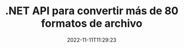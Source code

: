 ---
############################# Static ############################
layout: "product"
date: 2022-11-11T11:29:23
draft: false

product: "Conversion"
product_tag: "conversion"
platform: .NET
platform_tag: net

############################# Head ############################
head_title: "C# API de conversión de documentos .NET | Convertir PDF Word Excel PPTX HTML Imágenes"
head_description: "C# API de conversión de documentos .NET. Convierta PDF Word DOC DOCX, Excel Spreadsheets PPT PPTX, HTML, PSD, MPT MPP, Email MSG EMLX, AutoCAD y formatos de archivo de imagen."

############################# Header ############################
title: ".NET API para convertir más de 80 formatos de archivo"
description: "API simple para integrar la funcionalidad de conversión de documentos e imágenes en aplicaciones .NET sin instalar ningún software externo."
button:
    enable: true
    icon: "fas fa-arrow-down"
    label: "Descargue prueba gratis"
    link: "https://downloads.groupdocs.com/conversion/net"

############################# SubMenu ############################
submenu:
    enable: true
    
    left:
        img_alt: "GroupDocs.Conversion for .NET"
        image: "https://www.groupdocs.cloud/templates/groupdocs/images/product-logos/groupdocs-conversion-net.png"
        product: "GroupDocs.Conversion"
        platform: ".NET"

    middle:
        button:
            # button loop
            - link: "#overview"
              text: "Visión general"

            # button loop
            - link: "#features"
              text: "Características"

            # button loop
            - link: "#support"
              text: "Apoyo"

            # button loop
            - link: "https://products.groupdocs.app/conversion"
              text: "Demo en vivo"

            # button loop
            - link: "https://purchase.groupdocs.com/pricing/conversion/net"
              text: "Precios"

    right:
        link_download: "https://downloads.groupdocs.com/conversion"
        link_learn: "https://docs.groupdocs.com/conversion/net/"
        link_buy: "https://purchase.groupdocs.com"

############################# Overview ############################
overview:
    enable: true
    content: |
      GroupDocs.Conversion for .NET ofrece un conjunto simple de API, lo que permite a los desarrolladores crear potentes aplicaciones de conversión de documentos en C#, ASP.NET y otras tecnologías relacionadas con .NET. GroupDocs.Conversion for .NET API brinda una solución de conversión de archivos rápida, eficiente y confiable para sus usuarios finales. Admite la realización de conversiones precisas entre todos los formatos de documentos comerciales populares, incluidos: PDF, HTML, correo electrónico, documentos de Microsoft Word, hojas de cálculo de Excel, presentaciones de PowerPoint, Project, Photoshop, CorelDraw, AutoCAD, diagramas, formatos de archivos de imágenes rasterizadas y muchos más. La biblioteca de conversión de documentos detecta automáticamente el formato del documento de origen y le brinda todo el control para convertir el documento completo o páginas específicas al formato de salida deseado. Es más fácil reemplazar las fuentes que faltan con las preferidas y agregar marcas de agua de texto o imagen a cualquier página del documento.

      GroupDocs.Conversion for .NET se puede utilizar para desarrollar aplicaciones en cualquier entorno de desarrollo que apunte a la plataforma .NET. Es compatible con todos los lenguajes basados ​​en .NET y es compatible con los sistemas operativos más populares (Windows, Linux, MacOS) donde se pueden instalar marcos Mono o .NET (incluido .NET Core).
    tabs:
      enable: true
      
      ## TAB ONE ##
      tab_one:
        description: |
          A continuación se muestra una descripción general de GroupDocs.Conversion for .NET:
        
        right:
          enable: true
          icon: "fab fa-html5"
          title: "Visión general"
          content: |
            * Tipo de archivo de detección automática
            * Convertir Documentos
            * Convertir presentaciones
            * Convertir hojas de cálculo
            * Convertir imágenes de trama
            * Convertir documentos PDF
            * Convertir otros formatos
            * Aplicar marca de agua
            * Especificar contraseña de archivo
            * Personalizar conversión

      ## TAB TWO ##
      tab_two:
        description: |
          GroupDocs.Conversion for .NET admite la conversión entre todos los [formatos de archivo de documento] populares y de uso común (https://docs.groupdocs.com/conversion/net/supported-document-formats/).

        left:
          enable: true
          table:
            # table loop
            - title: "Convertir desde:"
              content: |
                * **Documentos**: DOC, DOCX, DOCM, DOT, DOTX, DOTM, RTF, TXT, ODT, OTT
                * **Hojas de cálculo**: XLS, XLSX, XLSM, XLSB, CSV, XLS2003, ODS, TSV, XLT, XLTX, XLTM, XLAM, FODS, SXC
                * **Presentaciones**: PPT, PPTX, PPS, PPSX, ODP, POT, POTX, POTM, PPTM, PPSM, FODP
                * **Imágenes**: TIF, TIFF, JPG, JPEG, PNG, GIF, BMP, ICO, DIB, JPC, JPEG-LS, JPEG2000
                * **Portátil**: PDF, XPS, OXPS, EPUB
                * **HTML**: HTM, HTML, MHTML
                * **Metarchivos**: EMZ, WMZ
                * **FotoShop**: PSD
                * **Proyecto**: MPP, MPT, MPX
                * **Perspectiva**: PST, OST
                * **Correo electrónico**: MSG, EML, EMLX
                * **Diagramas**: VSD, VSDX, VSDM, VSS, VSSM, VST, VSTM, VSX, VTX, VDW, VDX, SVG, SVGZ
                * **AutoCAD**: DXF, DWG, DWF, STL, IFC, DWT
                * **Postscript**: EPS, PS, PSL, CGM
                * **CorelDRAW**: CDR, CMX
                * **Otros**: VCF, PLT, LGS, OTG, MD, AI, LOG

        right:
          enable: true
          table:
            # table loop
            - title: "Convertir a:"
              content: |
                * **Documentos**: DOC, DOCX, DOCM, DOT, DOTX, DOTM, RTF, TXT, ODT, OTT
                * **Hojas de cálculo**: XLS, XLSX, XLSM, XLSB, CSV, XLS2003, TSV, XLTX, ODS, XLAM, FODS, DIF, SXC
                * **Presentaciones**: PPT, PPTX, PPS, PPSX, ODP, POTX, POTM, PPTM, PPSM, FODP
                * **Imágenes**: TIF, TIFF, JPG, JPEG, PNG, GIF, BMP, ICO, JPEG2000
                * **Metarchivos**: EMF, WMF, EMZ, WMZ
                * **Diagramas**: SVGZ
                * **Portátil**: PDF, XPS
                * **HTML**: HTM, HTML, MHTML
                * **Otro**: MD

      ## TAB THREE ##
      tab_three:
        description: |
          GroupDocs.Conversion for .NET es compatible con los siguientes sistemas operativos, marcos y administradores de paquetes:
      
        left:
          enable: true
          table:
            # table loop
            - icon: "fab fa-windows"
              title: "Sistemas operativos"
              content: |
                Windows Desktop, Windows Server, Windows Azure, Linux, MacOS

            # table loop
            - icon: "fas fa-code"
              title: "Marcos compatibles"
              content: |
                Frameworks: .NET Framework, .NET Standard, .NET Core, Mono

        right:
          enable: true
          table:
            # table loop
            - icon: "fas fa-box"
              title: "Gerente de empaquetación"
              content: |
                Nuget

            # table loop
            - icon: "fas fa-tools"
              title: "Gerente de empaquetación"
              content: |
                Microsoft Visual Studio, Xamarin, MonoDevelop

############################# Features ############################
features:
    enable: true
    title: "Características de GroupDocs.Conversion for .NET"

    feature:
      # feature loop
      - icon: "fas fa-copy"
        content: "Fácil integración y licencias medidas"

      # feature loop
      - icon: "fas fa-eye"
        content: "Establecer la opción de zoom predeterminada al convertir a palabras, diapositivas o celdas"

      # feature loop
      - icon: "fas fa-bolt"
        content: "Convierta a/desde todos los formatos de imagen ráster populares y asigne DPI, alto y ancho de imagen"
      
      # feature loop
      - icon: "fas fa-file-powerpoint"
        content: "Convierta PDF e imágenes a escala de grises y linearice documentos PDF para la Web"

      # feature loop
      - icon: "fas fa-code"
        content: "Especifique el nivel de marcador, el nivel de encabezado y el nivel expandido en la conversión de Word a PDF/XPS"

      # feature loop
      - icon: "fas fa-cloud"
        content: "Configurar y colocar marca de agua en el documento convertido como fondo para mostrar detrás del texto"

      # feature loop
      - icon: "fas fa-remove-format"
        content: "Renderizar encabezado de correo electrónico durante la conversión de correo electrónico"

      # feature loop
      - icon: "fas fa-comment-slash"
        content: "Establecer directorios de fuentes personalizados y cargar/sustituir fuentes explícitamente durante la conversión de documentos"

      # feature loop
      - icon: "fas fa-location-arrow"
        content: "Establezca la fuente predeterminada para reemplazar las fuentes que faltan para la conversión de documentos, diapositivas y hojas de cálculo"

      # feature loop
      - icon: "fas fa-border-all"
        content: ""

      # feature loop
      - icon: "fas fa-wrench"
        content: "Convierta la hoja de cálculo con líneas de cuadrícula y elimine los comentarios de las diapositivas durante la conversión"

      # feature loop
      - icon: "fas fa-columns"
        content: "Convierta páginas de documentos específicos como formato PDF y convierta rangos de celdas específicos en hojas de cálculo"

      # feature loop
      - icon: "fas fa-file-word"
        content: "Mostrar hojas ocultas y omitir filas y columnas vacías al convertir hojas de cálculo"

      # feature loop
      - icon: "fas fa-envelope"
        content: "Cuente las páginas totales de un documento y establezca la contraseña para el documento desprotegido durante la conversión"

      # feature loop
      - icon: "fas fa-print"
        content: "Opción para eliminar anotaciones y archivos incrustados de PDF"

      # feature loop
      - icon: "fas fa-file-archive"
        content: "Crear marcado compatible con HTML 5 al convertir a HTML"

      # feature loop
      - icon: "fas fa-lock"
        content: "Detectar automáticamente el tipo de fuente y devolver todas las conversiones posibles al convertir de Stream"

      # feature loop
      - icon: "fas fa-file-code"
        content: "Capacidad para devolver cada página en flujo separado mientras se convierte a PDF o HTML"
      
      # feature loop
      - icon: "fas fa-fill-drip"
        content: "Mostrar/ocultar marcas, comentarios y seguimiento de cambios al convertir desde Word"

      # feature loop
      - icon: "fas fa-file-excel"
        content: "Conversión de DOCX a Tiff G3 con opción de sombreado"

      # feature loop
      - icon: "fas fa-heading"
        content: "Convierta diseños específicos al convertir desde un documento CAD"

      # feature loop
      - icon: "fas fa-project-diagram"
        content: "Asignación automática de nombres al guardar un documento convertido en un archivo"

      # feature loop
      - icon: "fas fa-cube"
        content: "Licencias medidas admitidas para facturar en función del uso de la API"

      # feature loop
      - icon: "fab fa-uncharted"
        content: "Convierta diagramas a formatos de archivo de procesamiento de texto"
      
      # feature loop
      - icon: "fab fa-uncharted"
        content: "Agregar números de página al convertir HTML a documento de procesamiento de texto"

      # feature loop
      - icon: "fab fa-uncharted"
        content: "Convierta documentos XML a cualquier formato sin transformación"

      # feature loop
      - icon: "fab fa-uncharted"
        content: "Supervise el progreso de la conversión de archivos (inicio, fin) directamente desde la aplicación del lado del cliente"

    more_feature:
      # more_feature_loop
      - title: "Convierta fácilmente formatos de documentos"
        content: |
          Usando GroupDocs.Conversion for .NET, convertir el formato de archivo de documento es muy fácil. El siguiente ejemplo le muestra cómo convertir un archivo PDF en un archivo DOC usando C#:  
            
          {features.more_feature.step1} 
          {features.more_feature.step2} 
          {features.more_feature.step3} 
            
          ```csharp    
           // Cargue el archivo fuente DOCX para la conversión
          var converter = new GroupDocs.Conversion.Converter("input.docx");
          // Preparar opciones de conversión para el formato de destino PDF
          var convertOptions = converter.GetPossibleConversions()["pdf"].ConvertOptions;
          // Convertir al formato PDF
          converter.Convert("output.pdf", convertOptions);
          ```
            
      # more_feature_loop
      - title: "Conversión a formatos de imagen"
        content: "GroupDocs.Conversion for .NET se puede utilizar para desarrollar aplicaciones en cualquier entorno de desarrollo que apunte a la plataforma .NET. Es compatible con todos los lenguajes basados ​​en .NET y es compatible con los sistemas operativos más populares (Windows, Linux, MacOS) donde se pueden instalar marcos Mono o .NET (incluido .NET Core)."

      # more_feature_loop
      - title: "Admite varios tipos de formato PDF"
        content: |
          GroupDocs.Conversion for .NET API admite la conversión de documentos a los siguientes tipos/formatos de PDF:  
            
          * PdfA_1A
          * PdfA_1B
          * PdfA_2A
          * PdfA_3A
          * PdfA_2B
          * PdfA_2U
          * PdfA_3B
          * PdfA_3U
          * v1_3
          * v1_4
          * v1_5
          * v1_6
          * v1_7
          * PdfX_1A
          * PdfX3

############################# Support ############################
support:
    enable: true

############################# Solutions ############################
solutions:
    enable: true
    title: "GroupDocs.Conversion ofrece API de conversión de documentos para otros entornos de desarrollo populares"

    solution:
        # solution loop
        - img_alt: "GroupDocs.Conversión para Java"
          image: "https://www.groupdocs.cloud/templates/groupdocs/images/product-logos/groupdocs-conversion-java.png"
          product: "GroupDocs.Conversion"
          platform: "Java"
          link: "/conversión/java/"

############################# Back to top ###############################
back_to_top:
  enable: true
---